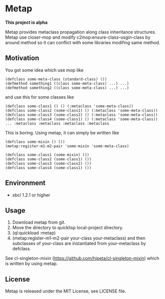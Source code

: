 # Metap

**This project is alpha**

Metap provides metaclass propagation along class inheritance structures.
Metap use closer-mop and modify c2mop:ensure-class-usgin-class by around method so it can conflict with some libraries modifing same method.

## Motivation

You got some idea which use mop like

```
(defclass some-meta-class (standard-class) ())
(defmethod something1 ((class some-meta-class) ...) ...)
(defmethod something2 ((class some-meta-class) ...) ...)
```

and use this for some classes like

```
(defclass some-class1 () () (:metaclass 'some-meta-class))
(defclass some-class2 (some-class1) () (:metaclass 'some-meta-class))
(defclass some-class3 (some-class2) () (:metaclass 'some-meta-class))
(defclass some-class4 (some-class1) () (:metaclass 'some-meta-class))
... :metaclass :metaclass :metaclass :metaclass
```

This is boring.
Using metap, it can simply be written like

```
(defclass some-mixin () ())
(metap:register-m1-m2-pair 'some-mixin 'some-meta-class)

(defclass some-class1 (some-mixin) ())
(defclass some-class2 (some-class1) ())
(defclass some-class3 (some-class2) ())
(defclass some-class4 (some-class1) ())
```

## Environment

- sbcl 1.2.1 or higher

## Usage

1. Download metap from git.
1. Move the directory to quicklisp local-project directory.
1. (ql:quickload :metap)
1. (metap:register-m1-m2-pair your-class your-metaclass) and then subclasses of your-class are instantiated from your-metaclass by defclass.

See cl-singleton-mixin (https://github.com/hipeta/cl-singleton-mixin) which is written by using metap.

## License

Metap is released under the MIT License, see LICENSE file.
